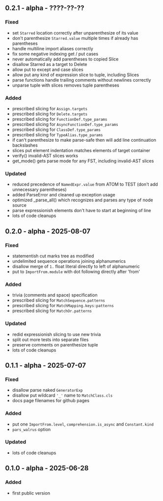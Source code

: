## 0.2.1 - alpha - ????-??-??

### Fixed

- set `Starred` location correctly after unparenthesize of its value
- don't parenthesize `Starred.value` multiple times if already has parentheses
- handle multiline import aliases correctly
- fix some negative indexing get / put cases
- never automatically add parentheses to copied Slice
- disallow Starred as a target to Delete
- allow put to except and case slices
- allow put any kind of expression slice to tuple, including Slices
- parse functions handle trailing comments without newlines correctly
- unparse tuple with slices removes tuple parentheses

### Added

- prescribed slicing for `Assign.targets`
- prescribed slicing for `Delete.targets`
- prescribed slicing for `FunctionDef.type_params`
- prescribed slicing for `AsyncFunctionDef.type_params`
- prescribed slicing for `ClassDef.type_params`
- prescribed slicing for `TypeAlias.type_params`
- if can't parenthesize to make parse-safe then will add line continuation backslashes
- slices put element indentation matches elements of target container
- verify() invalid-AST slices works
- get_mode() gets parse mode for any FST, including invalid-AST slices

### Updated

- reduced precedence of `NamedExpr.value` from ATOM to TEST (don't add unnecessary parentheses)
- added ParseError and cleaned up exception usage
- optimized _parse_all() which recognizes and parses any type of node source
- parse expressionish elements don't have to start at beginning of line
- lots of code cleanups


## 0.2.0 - alpha - 2025-08-07

### Fixed

- statementish cut marks tree as modified
- undelimited sequence operations joining alphanumerics
- disallow merge of `1.` float literal directly to left of alphanumeric
- put to `ImportFrom.module` with dot following directly after 'from'

### Added

- trivia (comments and space) specification
- prescribed slicing for `MatchSequence.patterns`
- prescribed slicing for `MatchMapping.keys:patterns`
- prescribed slicing for `MatchOr.patterns`

### Updated

- redid expressionish slicing to use new trivia
- split out more tests into separate files
- preserve comments on parenthesize tuple
- lots of code cleanups


## 0.1.1 - alpha - 2025-07-07

### Fixed

- disallow parse naked `GeneratorExp`
- disallow put wildcard `'_'` name to `MatchClass.cls`
- docs page filenames for github pages

### Added

- put one `ImportFrom.level`, `comprehension.is_async` and `Constant.kind`
- `pars_walrus` option

### Updated

- lots of code cleanups

## 0.1.0 - alpha - 2025-06-28

### Added

- first public version
